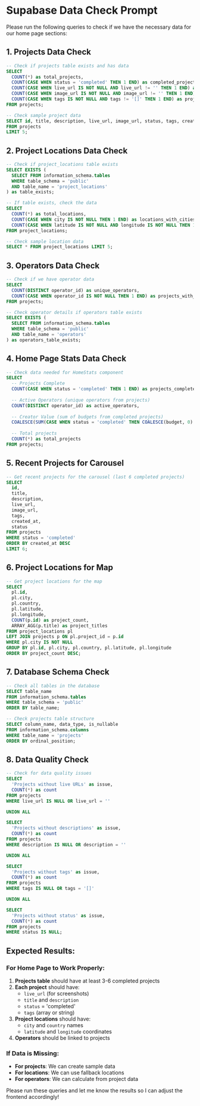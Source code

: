 # Supabase Data Check Prompt

Please run the following queries to check if we have the necessary data for our home page sections:

## 1. Projects Data Check
```sql
-- Check if projects table exists and has data
SELECT 
  COUNT(*) as total_projects,
  COUNT(CASE WHEN status = 'completed' THEN 1 END) as completed_projects,
  COUNT(CASE WHEN live_url IS NOT NULL AND live_url != '' THEN 1 END) as projects_with_live_urls,
  COUNT(CASE WHEN image_url IS NOT NULL AND image_url != '' THEN 1 END) as projects_with_images,
  COUNT(CASE WHEN tags IS NOT NULL AND tags != '[]' THEN 1 END) as projects_with_tags
FROM projects;

-- Check sample project data
SELECT id, title, description, live_url, image_url, status, tags, created_at 
FROM projects 
LIMIT 5;
```

## 2. Project Locations Data Check
```sql
-- Check if project_locations table exists
SELECT EXISTS (
  SELECT FROM information_schema.tables 
  WHERE table_schema = 'public' 
  AND table_name = 'project_locations'
) as table_exists;

-- If table exists, check the data
SELECT 
  COUNT(*) as total_locations,
  COUNT(CASE WHEN city IS NOT NULL THEN 1 END) as locations_with_cities,
  COUNT(CASE WHEN latitude IS NOT NULL AND longitude IS NOT NULL THEN 1 END) as locations_with_coordinates
FROM project_locations;

-- Check sample location data
SELECT * FROM project_locations LIMIT 5;
```

## 3. Operators Data Check
```sql
-- Check if we have operator data
SELECT 
  COUNT(DISTINCT operator_id) as unique_operators,
  COUNT(CASE WHEN operator_id IS NOT NULL THEN 1 END) as projects_with_operators
FROM projects;

-- Check operator details if operators table exists
SELECT EXISTS (
  SELECT FROM information_schema.tables 
  WHERE table_schema = 'public' 
  AND table_name = 'operators'
) as operators_table_exists;
```

## 4. Home Page Stats Data Check
```sql
-- Check data needed for HomeStats component
SELECT 
  -- Projects Complete
  COUNT(CASE WHEN status = 'completed' THEN 1 END) as projects_complete,
  
  -- Active Operators (unique operators from projects)
  COUNT(DISTINCT operator_id) as active_operators,
  
  -- Creator Value (sum of budgets from completed projects)
  COALESCE(SUM(CASE WHEN status = 'completed' THEN COALESCE(budget, 0) ELSE 0 END), 0) as creator_value,
  
  -- Total projects
  COUNT(*) as total_projects
FROM projects;
```

## 5. Recent Projects for Carousel
```sql
-- Get recent projects for the carousel (last 6 completed projects)
SELECT 
  id,
  title,
  description,
  live_url,
  image_url,
  tags,
  created_at,
  status
FROM projects 
WHERE status = 'completed' 
ORDER BY created_at DESC 
LIMIT 6;
```

## 6. Project Locations for Map
```sql
-- Get project locations for the map
SELECT 
  pl.id,
  pl.city,
  pl.country,
  pl.latitude,
  pl.longitude,
  COUNT(p.id) as project_count,
  ARRAY_AGG(p.title) as project_titles
FROM project_locations pl
LEFT JOIN projects p ON pl.project_id = p.id
WHERE pl.city IS NOT NULL
GROUP BY pl.id, pl.city, pl.country, pl.latitude, pl.longitude
ORDER BY project_count DESC;
```

## 7. Database Schema Check
```sql
-- Check all tables in the database
SELECT table_name 
FROM information_schema.tables 
WHERE table_schema = 'public' 
ORDER BY table_name;

-- Check projects table structure
SELECT column_name, data_type, is_nullable
FROM information_schema.columns 
WHERE table_name = 'projects' 
ORDER BY ordinal_position;
```

## 8. Data Quality Check
```sql
-- Check for data quality issues
SELECT 
  'Projects without live URLs' as issue,
  COUNT(*) as count
FROM projects 
WHERE live_url IS NULL OR live_url = ''

UNION ALL

SELECT 
  'Projects without descriptions' as issue,
  COUNT(*) as count
FROM projects 
WHERE description IS NULL OR description = ''

UNION ALL

SELECT 
  'Projects without tags' as issue,
  COUNT(*) as count
FROM projects 
WHERE tags IS NULL OR tags = '[]'

UNION ALL

SELECT 
  'Projects without status' as issue,
  COUNT(*) as count
FROM projects 
WHERE status IS NULL;
```

## Expected Results:

### For Home Page to Work Properly:
1. **Projects table** should have at least 3-6 completed projects
2. **Each project** should have:
   - `live_url` (for screenshots)
   - `title` and `description`
   - `status` = 'completed'
   - `tags` (array or string)
3. **Project locations** should have:
   - `city` and `country` names
   - `latitude` and `longitude` coordinates
4. **Operators** should be linked to projects

### If Data is Missing:
- **For projects**: We can create sample data
- **For locations**: We can use fallback locations
- **For operators**: We can calculate from project data

Please run these queries and let me know the results so I can adjust the frontend accordingly! 